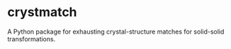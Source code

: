 # crystmatch
A Python package for exhausting crystal-structure matches for solid-solid transformations.
